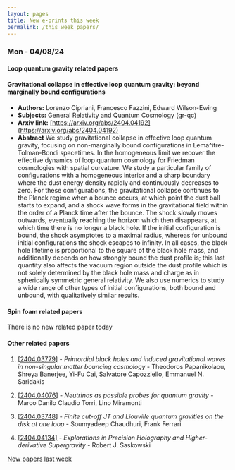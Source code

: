 ```yaml
---
layout: pages
title: New e-prints this week
permalink: /this_week_papers/
---
```




### Mon - 04/08/24

#### Loop quantum gravity related papers

#### **Gravitational collapse in effective loop quantum gravity: beyond  marginally bound configurations**
 - **Authors:** Lorenzo Cipriani, Francesco Fazzini, Edward Wilson-Ewing
 - **Subjects:** General Relativity and Quantum Cosmology (gr-qc)
 - **Arxiv link:** [https://arxiv.org/abs/2404.04192](https://arxiv.org/abs/2404.04192)
 - **Abstract**
 We study gravitational collapse in effective loop quantum gravity, focusing on non-marginally bound configurations in Lema\^itre-Tolman-Bondi spacetimes. In the homogeneous limit we recover the effective dynamics of loop quantum cosmology for Friedman cosmologies with spatial curvature. We study a particular family of configurations with a homogeneous interior and a sharp boundary where the dust energy density rapidly and continuously decreases to zero. For these configurations, the gravitational collapse continues to the Planck regime when a bounce occurs, at which point the dust ball starts to expand, and a shock wave forms in the gravitational field within the order of a Planck time after the bounce. The shock slowly moves outwards, eventually reaching the horizon which then disappears, at which time there is no longer a black hole. If the initial configuration is bound, the shock asymptotes to a maximal radius, whereas for unbound initial configurations the shock escapes to infinity. In all cases, the black hole lifetime is proportional to the square of the black hole mass, and additionally depends on how strongly bound the dust profile is; this last quantity also affects the vacuum region outside the dust profile which is not solely determined by the black hole mass and charge as in spherically symmetric general relativity. We also use numerics to study a wide range of other types of initial configurations, both bound and unbound, with qualitatively similar results. 

#### Spin foam related papers

There is no new related paper today 



#### Other related papers

1. [[2404.03779]](https://arxiv.org/abs/2404.03779) - *Primordial black holes and induced gravitational waves in non-singular  matter bouncing cosmology* - Theodoros Papanikolaou, Shreya Banerjee, Yi-Fu Cai, Salvatore Capozziello, Emmanuel N. Saridakis

1. [[2404.04076]](https://arxiv.org/abs/2404.04076) - *Neutrinos as possible probes for quantum gravity* - Marco Danilo Claudio Torri, Lino Miramonti

1. [[2404.03748]](https://arxiv.org/abs/2404.03748) - *Finite cut-off JT and Liouville quantum gravities on the disk at one  loop* - Soumyadeep Chaudhuri, Frank Ferrari

1. [[2404.04134]](https://arxiv.org/abs/2404.04134) - *Explorations in Precision Holography and Higher-derivative Supergravity* - Robert J. Saskowski






[New papers last week]({{site.url}}/archived/weekly/pre-prints/2024/04/08/archived_weekly_papers.html)